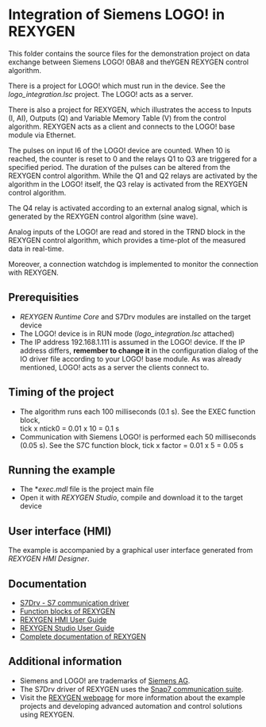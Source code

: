 Integration of Siemens LOGO! in REXYGEN
======================================================

This folder contains the source files for the demonstration project on data
exchange between Siemens LOGO! 0BA8 and theYGEN REXYGEN control algorithm.

There is a project for LOGO! which must run in the device. See the *logo_integration.lsc* project. The 
LOGO! acts as a server.

There is also a project for REXYGEN, which illustrates the access
to Inputs (I, AI), Outputs (Q) and Variable Memory Table (V) from the control 
algorithm. REXYGEN acts as a client and connects to the LOGO! base module via Ethernet.

The pulses on input I6 of the LOGO! device are counted. When 10 is reached, the 
counter is reset to 0 and the relays Q1 to Q3 are triggered for a specified 
period. The duration of the pulses can be altered from the REXYGEN control algorithm.
While the Q1 and Q2 relays are activated by the algorithm in the LOGO! itself, 
the Q3 relay is activated from the REXYGEN control algorithm.

The Q4 relay is activated according to an external analog signal, which is 
generated by the REXYGEN control algorithm (sine wave).

Analog inputs of the LOGO! are read and stored in the TRND block in the REXYGEN 
control algorithm, which provides a time-plot of the measured data in real-time.

Moreover, a connection watchdog is implemented to monitor the connection with 
REXYGEN.

## Prerequisities ##
- *REXYGEN Runtime Core* and S7Drv modules are installed on the target device
- The LOGO! device is in RUN mode (*logo_integration.lsc* attached)
- The IP address 192.168.1.111 is assumed in the LOGO! device. If the IP address 
differs, **remember to change it** in the configuration dialog of the IO driver file according to your
LOGO! base module. As was already mentioned, LOGO! acts as a server the clients 
connect to. 

## Timing of the project ##
- The algorithm runs each 100 milliseconds (0.1 s). See the EXEC function block,  
tick x ntick0 = 0.01 x 10 = 0.1 s
- Communication with Siemens LOGO! is performed each 50 milliseconds 
(0.05 s). See the S7C function block,
tick x factor = 0.01 x 5 = 0.05 s

## Running the example ##
- The **exec.mdl* file is the project main file
- Open it with *REXYGEN Studio*, compile and download it to the target device

## User interface (HMI) ##
The example is accompanied by a graphical user interface generated from *REXYGEN HMI Designer*.

## Documentation ##

- [S7Drv - S7 communication driver](https://www.rexygen.com/doc/PDF/ENGLISH/S7Drv_ENG.pdf)
- [Function blocks of REXYGEN](https://www.rexygen.com/doc/PDF/ENGLISH/BRef_ENG.pdf)
- [REXYGEN HMI User Guide](https://www.rexygen.com/doc/PDF/ENGLISH/RexygenHMI_ENG.pdf)
- [REXYGEN Studio User Guide](https://www.rexygen.com/doc/PDF/ENGLISH/RexygenStudio_ENG.pdf)
- [Complete documentation of REXYGEN](http://www.rexygen.com/documentation-and-support)

## Additional information ##

- Siemens and LOGO! are trademarks of [Siemens AG](http://www.siemens.com).
- The S7Drv driver of REXYGEN uses the [Snap7 communication suite](http://sourceforge.net/projects/snap7).
- Visit the [REXYGEN webpage](http://www.rexygen.com) 
for more information about the example projects and developing advanced 
automation and control solutions using REXYGEN.
